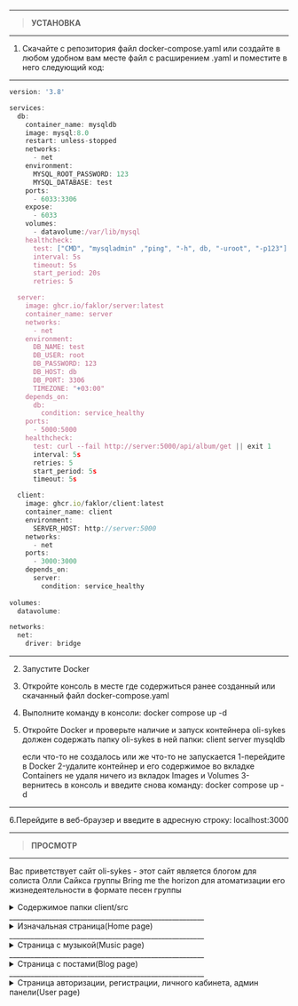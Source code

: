 _______________________________________________________

> **УСТАНОВКА**  
_______________________________________________________
1. Скачайте с репозитория файл docker-compose.yaml
  или создайте в любом удобном вам месте файл с расширением .yaml
  и поместите в него следующий код:
_______________________________________________________
```javascript
version: '3.8'

services:
  db:
    container_name: mysqldb
    image: mysql:8.0
    restart: unless-stopped
    networks:
      - net
    environment: 
      MYSQL_ROOT_PASSWORD: 123
      MYSQL_DATABASE: test
    ports:
      - 6033:3306
    expose:
      - 6033
    volumes:
      - datavolume:/var/lib/mysql
    healthcheck:
      test: ["CMD", "mysqladmin" ,"ping", "-h", db, "-uroot", "-p123"]
      interval: 5s
      timeout: 5s
      start_period: 20s
      retries: 5

  server:
    image: ghcr.io/faklor/server:latest
    container_name: server
    networks:
      - net
    environment:
      DB_NAME: test
      DB_USER: root
      DB_PASSWORD: 123
      DB_HOST: db
      DB_PORT: 3306
      TIMEZONE: "+03:00"
    depends_on:
      db:
        condition: service_healthy 
    ports:
      - 5000:5000
    healthcheck:
      test: curl --fail http://server:5000/api/album/get || exit 1
      interval: 5s
      retries: 5
      start_period: 5s
      timeout: 5s

  client:
    image: ghcr.io/faklor/client:latest
    container_name: client
    environment:
      SERVER_HOST: http://server:5000
    networks:
      - net
    ports:
      - 3000:3000 
    depends_on:
      server:
        condition: service_healthy  
        
volumes:
  datavolume:

networks:
  net:
    driver: bridge
```
_______________________________________________________
2. Запустите Docker
3. Откройте консоль в месте где содержиться ранее созданный или скачанный файл docker-compose.yaml
4. Выполните команду в консоли: docker compose up -d
5. Откройте Docker и проверьте наличие и запуск контейнера oli-sykes
   должен содержать папку oli-sykes в ней папки:
   client
   server
   mysqldb

   если что-то не создалось или же что-то не запускается
   1-перейдите в Docker 
   2-удалите контейнер и его содержимое во вкладке Containers не удаля ничего из вкладок Images и Volumes
   3-вернитесь в консоль и введите снова команду: docker compose up -d
_______________________________________________________ 
6.Перейдите в веб-браузер и введите в адресную строку: localhost:3000
_______________________________________________________
 
> **ПРОСМОТР**  
_______________________________________________________

Вас приветствует сайт oli-sykes - этот сайт является блогом
для солиста Олли Сайкса группы Bring me the horizon 
для атоматизации его жизнедеятельности в формате песен группы

<details>
<summary>Содержимое папки client/src</summary>

1.Папки home, music, blog, user они содержат страницы сайта и их компоненты
2.Папка components содержит компоненты, которые используются на всех страницах: анимации, запросы на сервер, шапка сайта и навигационное меню

</details>
_______________________________________________________

<details>
<summary>Изначальная страница(Home page)</summary>


</details>
_______________________________________________________

<details>
<summary>Страница с музыкой(Music page)</summary>


</details>
_______________________________________________________

<details>
<summary>Страница с постами(Blog page)</summary>


</details>
_______________________________________________________

<details>
<summary>Страница авторизации, регистрации, личного кабинета, админ панели(User page)</summary>


</details>
